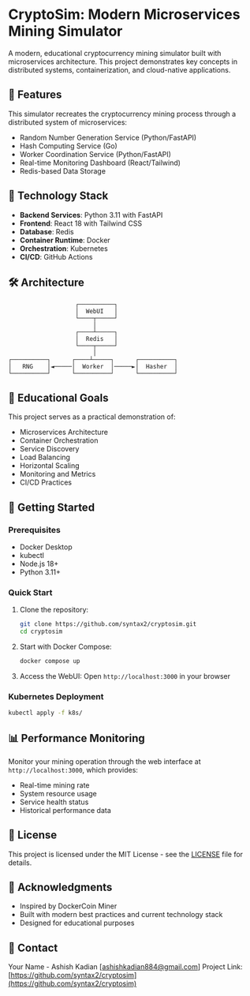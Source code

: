 # CryptoSim: Modern Microservices Mining Simulator

A modern, educational cryptocurrency mining simulator built with microservices architecture. This project demonstrates key concepts in distributed systems, containerization, and cloud-native applications.

## 🌟 Features

This simulator recreates the cryptocurrency mining process through a distributed system of microservices:

- Random Number Generation Service (Python/FastAPI)
- Hash Computing Service (Go)
- Worker Coordination Service (Python/FastAPI)
- Real-time Monitoring Dashboard (React/Tailwind)
- Redis-based Data Storage

## 🚀 Technology Stack

- **Backend Services**: Python 3.11 with FastAPI
- **Frontend**: React 18 with Tailwind CSS
- **Database**: Redis
- **Container Runtime**: Docker
- **Orchestration**: Kubernetes
- **CI/CD**: GitHub Actions

## 🛠️ Architecture

```
                   ┌──────────┐
                   │  WebUI   │
                   └────┬─────┘
                        │
                   ┌────┴─────┐
                   │  Redis   │
                   └────┬─────┘
                        │
┌──────────┐      ┌────┴─────┐      ┌──────────┐
│   RNG    │◄─────│  Worker  │─────►│  Hasher  │
└──────────┘      └──────────┘      └──────────┘
```

## 🎯 Educational Goals

This project serves as a practical demonstration of:

- Microservices Architecture
- Container Orchestration
- Service Discovery
- Load Balancing
- Horizontal Scaling
- Monitoring and Metrics
- CI/CD Practices

## 🚦 Getting Started

### Prerequisites

- Docker Desktop
- kubectl
- Node.js 18+
- Python 3.11+

### Quick Start

1. Clone the repository:
   ```bash
   git clone https://github.com/syntax2/cryptosim.git
   cd cryptosim
   ```

2. Start with Docker Compose:
   ```bash
   docker compose up
   ```

3. Access the WebUI:
   Open `http://localhost:3000` in your browser

### Kubernetes Deployment

```bash
kubectl apply -f k8s/
```

## 📊 Performance Monitoring

Monitor your mining operation through the web interface at `http://localhost:3000`, which provides:

- Real-time mining rate
- System resource usage
- Service health status
- Historical performance data


## 📝 License

This project is licensed under the MIT License - see the [LICENSE](LICENSE) file for details.

## 🙏 Acknowledgments

- Inspired by DockerCoin Miner
- Built with modern best practices and current technology stack
- Designed for educational purposes

## 📧 Contact

Your Name - Ashish Kadian [ashishkadian884@gmail.com]
Project Link: [https://github.com/syntax2/cryptosim](https://github.com/syntax2/cryptosim)